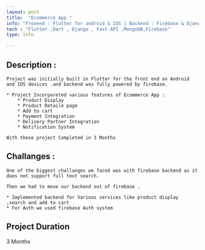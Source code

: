 ```yaml
---
layout: post
title:  "Ecommerce App "
info: "Fronend : Flutter for android & IOS | Backend : Firebase & Django RestAPI "
tech : "Flutter ,Dart , Django , Fast API ,MongoDB,Firebase"
type: info

---
```


## Description :

    Project was initially built in Flutter for the front end on Android and IOS devices .and backend was fully powered by firebase.

    * Project Incorpareted various features of Ecommerce App :
        * Product Display
        * Product Detaile page 
        * Add to cart
        * Payment Integration
        * Delivery Partner Integration
        * Notification System
    
    With these project Completed in 3 Months





## Challanges : 

    One of the biggest challanges we faced was with firebase backend as it does not support full text search.

    Then we had to move our backend out of firebase .
    
    * Implemented backend for Various services like product display ,search and add to cart
    * For Auth we used firebase Auth system




## Project Duration 

3 Months    
 
 